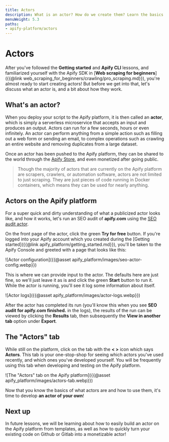 ```yaml
---
title: Actors
description: What is an actor? How do we create them? Learn the basics of what actors are, how they work, and try out an actor yourself right on the Apify platform!
menuWeight: 5.3
paths:
- apify-platform/actors
---
```


# [](#actors) Actors

After you've followed the **Getting started** and **Apify CLI** lessons, and familiarized yourself with the Apify SDK in [**Web scraping for beginners**]({{@link web_scraping_for_beginners/crawling/pro_scraping.md}}), you're almost ready to start creating actors! But before we get into that, let's discuss what an actor is, and a bit about how they work.

## [](#what-is-an-actor) What's an actor?

When you deploy your script to the Apify platform, it is then called an **actor**, which is simply a serverless microservice that accepts an input and produces an output. Actors can run for a few seconds, hours or even infinitely. An actor can perform anything from a simple action such as filling out a web form or sending an email, to complex operations such as crawling an entire website and removing duplicates from a large dataset.

Once an actor has been pushed to the Apify platform, they can be shared to the world through the [Apify Store](https://apify.com/store), and even monetized after going public.

> Though the majority of actors that are currently on the Apify platform are scrapers, crawlers, or automation software, actors are not limited to just scraping. They are just pieces of code running in Docker containers, which means they can be used for nearly anything.

## [](#actors-on-platform) Actors on the Apify platform

For a super quick and dirty understanding of what a publicized actor looks like, and how it works, let's run an SEO audit of **apify.com** using the [SEO audit actor](https://apify.com/drobnikj/seo-audit-tool).

On the front page of the actor, click the green **Try for free** button. If you're logged into your Apify account which you created during the [Getting started]({{@link apify_platform/getting_started.md}}), you'll be taken to the Apify Console and greeted with a page that looks like this:

![Actor configuration]({{@asset apify_platform/images/seo-actor-config.webp}})

This is where we can provide input to the actor. The defaults here are just fine, so we'll just leave it as is and click the green **Start** button to run it. While the actor is running, you'll see it log some information about itself.

![Actor logs]({{@asset apify_platform/images/actor-logs.webp}})

After the actor has completed its run (you'll know this when you see **SEO audit for apify.com finished.** in the logs), the results of the run can be viewed by clicking the **Results** tab, then subsequently the **View in another tab** option under **Export**.

## [](#actors-tab) The "Actors" tab

While still on the platform, click on the tab with the **< >** icon which says **Actors**. This tab is your one-stop-shop for seeing which actors you've used recently, and which ones you've developed yourself. You will be frequently using this tab when developing and testing on the Apify platform.

![The "Actors" tab on the Apify platform]({{@asset apify_platform/images/actors-tab.webp}})

Now that you know the basics of what actors are and how to use them, it's time to develop **an actor of your own**!

## [](#next) Next up

In future lessons, we will be learning about how to easily build an actor on the Apify platform from templates, as well as how to quickly turn your existing code on Github or Gitlab into a monetizable actor!
